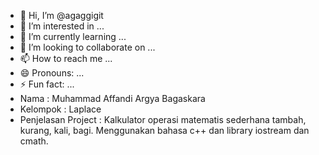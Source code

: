 - 👋 Hi, I’m @agaggigit
- 👀 I’m interested in ...
- 🌱 I’m currently learning ...
- 💞️ I’m looking to collaborate on ...
- 📫 How to reach me ...
- 😄 Pronouns: ...
- ⚡ Fun fact: ...
- Nama : Muhammad Affandi Argya Bagaskara
- Kelompok : Laplace
- Penjelasan Project : Kalkulator operasi matematis sederhana tambah, kurang, kali, bagi. Menggunakan bahasa c++ dan library iostream dan cmath.

<!---
agaggigit/agaggigit is a ✨ special ✨ repository because its `README.md` (this file) appears on your GitHub profile.
You can click the Preview link to take a look at your changes.
--->
